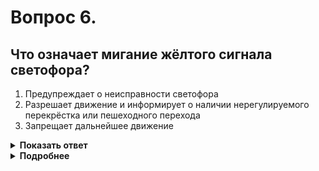 # Вопрос 6.

## Что означает мигание жёлтого сигнала светофора?

1. Предупреждает о неисправности светофора
2. Разрешает движение и информирует о наличии нерегулируемого перекрёстка или пешеходного перехода
3. Запрещает дальнейшее движение

<details>
<summary><b>Показать ответ</b></summary>
Правильный ответ: 2
</details>
<details>
<summary><b>Подробнее</b></summary>
Жёлтый мигающий сигнал разрешает движение и информирует о наличии нерегулируемого перекрёстка или пешеходного перехода, предупреждает участников дорожного движения об опасности.
(Пункт 6.2 ПДД)
</details>